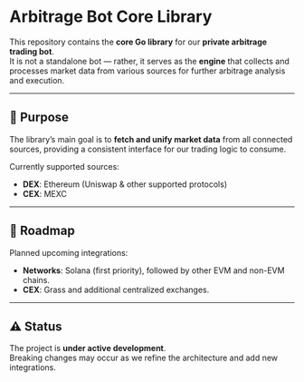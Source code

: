 # Arbitrage Bot Core Library

This repository contains the **core Go library** for our **private arbitrage trading bot**.  
It is not a standalone bot — rather, it serves as the **engine** that collects and processes market data from various sources for further arbitrage analysis and execution.

---

## 📌 Purpose

The library’s main goal is to **fetch and unify market data** from all connected sources, providing a consistent interface for our trading logic to consume.

Currently supported sources:
- **DEX**: Ethereum (Uniswap & other supported protocols)  
- **CEX**: MEXC  

---

## 🚀 Roadmap

Planned upcoming integrations:
- **Networks**: Solana (first priority), followed by other EVM and non-EVM chains.
- **CEX**: Grass and additional centralized exchanges.

---

## ⚠️ Status

The project is **under active development**.  
Breaking changes may occur as we refine the architecture and add new integrations.
